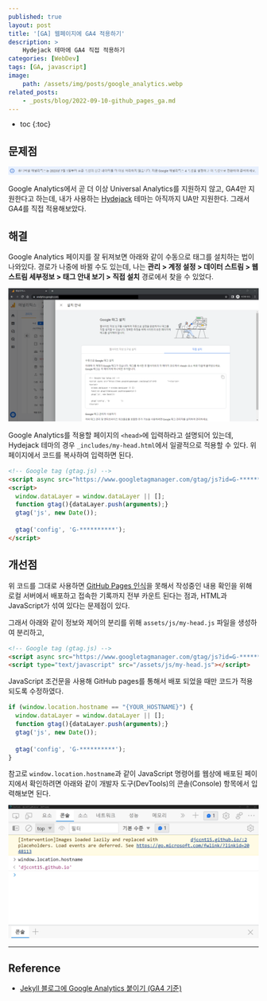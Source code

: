 ```yaml
---
published: true
layout: post
title: '[GA] 웹페이지에 GA4 적용하기'
description: >
    Hydejack 테마에 GA4 직접 적용하기
categories: [WebDev]
tags: [GA, javascript]
image:
    path: /assets/img/posts/google_analytics.webp
related_posts:
    - _posts/blog/2022-09-10-github_pages_ga.md
---
```

* toc
{:toc}

## 문제점

![ga_ua_warning](/assets/img/posts/ga_ua_warning.png)

Google Analytics에서 곧 더 이상 Universal Analytics를 지원하지 않고, GA4만 지원한다고 하는데, 내가 사용하는 [Hydejack](https://hydejack.com/) 테마는 아직까지 UA만 지원한다. 그래서 GA4를 직접 적용해보았다.  

## 해결

Google Analytics 페이지를 잘 뒤져보면 아래와 같이 수동으로 태그를 설치하는 법이 나와있다. 경로가 나중에 바뀔 수도 있는데, 나는 **관리 > 계정 설정 > 데이터 스트림 > 웹 스트림 세부정보 > 태그 안내 보기 > 직접 설치** 경로에서 찾을 수 있었다.  

![ga_install_manually](/assets/img/posts/ga_install_manually.png)

Google Analytics를 적용할 페이지의 `<head>`에 입력하라고 설명되어 있는데, Hydejack 테마의 경우 `_includes/my-head.html`에서 일괄적으로 적용할 수 있다. 위 페이지에서 코드를 복사하여 입력하면 된다.  

```html
<!-- Google tag (gtag.js) -->
<script async src="https://www.googletagmanager.com/gtag/js?id=G-**********"></script>
<script>
  window.dataLayer = window.dataLayer || [];
  function gtag(){dataLayer.push(arguments);}
  gtag('js', new Date());

  gtag('config', 'G-**********');
</script>
```

## 개선점

위 코드를 그대로 사용하면 [GitHub Pages 인식](/webdev/github_pages_ga/)을 못해서 작성중인 내용 확인을 위해 로컬 서버에서 배포하고 접속한 기록까지 전부 카운트 된다는 점과, HTML과 JavaScript가 섞여 있다는 문제점이 있다.  

그래서 아래와 같이 정보와 제어의 분리를 위해 `assets/js/my-head.js` 파일을 생성하여 분리하고,  

```html
<!-- Google tag (gtag.js) -->
<script async src="https://www.googletagmanager.com/gtag/js?id=G-**********"></script>
<script type="text/javascript" src="/assets/js/my-head.js"></script>
```

JavaScript 조건문을 사용해 GitHub pages를 통해서 배포 되었을 때만 코드가 적용되도록 수정하였다.  

```javascript
if (window.location.hostname == "{YOUR_HOSTNAME}") {
  window.dataLayer = window.dataLayer || [];
  function gtag(){dataLayer.push(arguments);}
  gtag('js', new Date());

  gtag('config', 'G-**********');
}
```

참고로 `window.location.hostname`과 같이 JavaScript 명령어를 웹상에 배포된 페이지에서 확인하려면 아래와 같이 개발자 도구(DevTools)의 콘솔(Console) 항목에서 입력해보면 된다.  

![ga_hostname](/assets/img/posts/ga_hostname.png)

---
## Reference
- [Jekyll 블로그에 Google Analytics 붙이기 (GA4 기준)](https://kim-eun-ji.github.io/etc/2021-05-18-ga/)